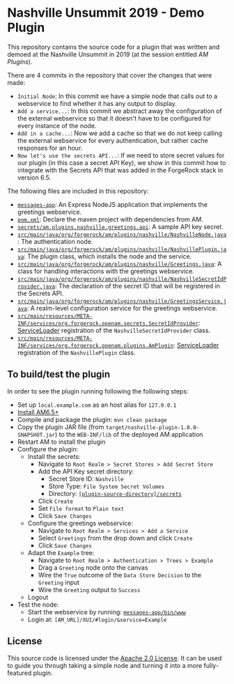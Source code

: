 # Nashville Unsummit 2019 - Demo Plugin

This repository contains the source code for a plugin that was written and
demoed at the Nashville Unsummit in 2019 (at the session entitled _AM Plugins_).

There are 4 commits in the repository that cover the changes that were made:
* `Initial Node`: In this commit we have a simple node that calls out to a
  webservice to find whether it has any output to display.
* `Add a service...`: In this commit we abstract away the configuration of
  the external webservice so that it doesn't have to be configured for every
  instance of the node.
* `Add in a cache...`: Now we add a cache so that we do not keep calling the
  external webservice for every authentication, but rather cache responses
  for an hour.
* `Now let's use the secrets API...`: If we need to store secret values for
  our plugin (in this case a secret API Key), we show in this commit how to
  integrate with the Secrets API that was added in the ForgeRock stack in
  version 6.5.

The following files are included in this repository:
* [`messages-app`](./messages-app): An Express NodeJS application that
  implements the greetings webservice.
* [`pom.xml`](pom.xml): Declare the maven project with dependencies from AM.
* [`secrets/am.plugins.nashville.greetings.api`](secrets/am.plugins.nashville.greetings.api):
  A sample API key secret.
* [`src/main/java/org/forgerock/am/plugins/nashville/NashvilleNode.java`](./src/main/java/org/forgerock/am/plugins/nashville/NashvilleNode.java):
  The authentication node.
* [`src/main/java/org/forgerock/am/plugins/nashville/NashvillePlugin.java`](./src/main/java/org/forgerock/am/plugins/nashville/NashvillePlugin.java):
  The plugin class, which installs the node and the service.
* [`src/main/java/org/forgerock/am/plugins/nashville/Greetings.java`](./src/main/java/org/forgerock/am/plugins/nashville/Greetings.java):
  A class for handling interactions with the greetings webservice.
* [`src/main/java/org/forgerock/am/plugins/nashville/NashvilleSecretIdProvider.java`](./src/main/java/org/forgerock/am/plugins/nashville/NashvilleSecretIdProvider.java):
  The declaration of the secret ID that will be registered in the Secrets
  API. 
* [`src/main/java/org/forgerock/am/plugins/nashville/GreetingsService.java`](./src/main/java/org/forgerock/am/plugins/nashville/GreetingsService.java):
  A realm-level configuration service for the greetings webservice.  
* [`src/main/resources/META-INF/services/org.forgerock.openam.secrets.SecretIdProvider`](./src/main/resources/META-INF/services/org.forgerock.openam.secrets.SecretIdProvider):
  [ServiceLoader](https://docs.oracle.com/javase/8/docs/api/java/util/ServiceLoader.html)
  registration of the `NashvilleSecretIdProvider` class.
* [`src/main/resources/META-INF/services/org.forgerock.openam.plugins.AmPlugin`](./src/main/resources/META-INF/services/org.forgerock.openam.plugins.AmPlugin):
  [ServiceLoader](https://docs.oracle.com/javase/8/docs/api/java/util/ServiceLoader.html)
  registration of the `NashvillePlugin` class.

## To build/test the plugin

In order to see the plugin running following the following steps:

* Set up `local.example.com` as an host alias for `127.0.0.1`
* [Install AM6.5+](https://backstage.forgerock.com/docs/am/6.5/install-guide/)
* Compile and package the plugin: `mvn clean package`
* Copy the plugin JAR file (from `target/nashville-plugin-1.0.0-SNAPSHOT.jar`) to the `WEB-INF/lib` of the deployed AM application
* Restart AM to install the plugin
* Configure the plugin:
   * Install the secrets:
      * Navigate to `Root Realm > Secret Stores > Add Secret Store`
      * Add the API Key secret directory:
         * Secret Store ID: `Nashville`
         * Store Type: `File System Secret Volumes`
         * Directory: [`[plugin-source-directory]/secrets`](./secrets)
      * Click `Create`
      * Set `File format` to `Plain text`
      * Click `Save Changes`
   * Configure the greetings webservice:
      * Navigate to `Root Realm > Services > Add a Service`
      * Select `Greetings` from the drop down and click `Create`
      * Click `Save Changes`
   * Adapt the `Example` tree:
      * Navigate to `Root Realm > Authentication > Trees > Example`
      * Drag a `Greeting` node onto the canvas
      * Wire the `True` outcome of the `Data Store Decision` to the 
        `Greeting` input
      * Wire the `Greeting` output to `Success`
   * Logout
* Test the node:
   * Start the webservice by running:
     [`messages-app/bin/www`](./messages-app/bin/www)
   * Login at: `[AM_URL]/XUI/#login/&service=Example`

## License

This source code is licensed under the 
[Apache 2.0 License](https://www.apache.org/licenses/LICENSE-2.0).
It can be used to guide you through taking a simple node and turning it into
a more fully-featured plugin.

